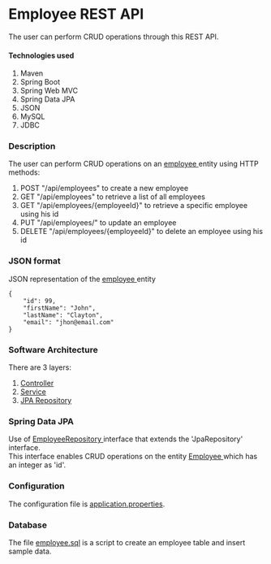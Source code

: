 #  Employee REST API

The user can perform CRUD operations through this REST API.

#### Technologies used

1. Maven
2. Spring Boot
3. Spring Web MVC
3. Spring Data JPA
3. JSON
6. MySQL
7. JDBC


### Description

The user can perform CRUD operations on an 
<a href="src/main/java/com/spencer/forrest/employeerestapi/entity/Employee.java">
employee
</a> entity using HTTP methods:
1. POST "/api/employees" to create a new employee 
2. GET "/api/employees" to retrieve a list of all employees
3. GET "/api/employees/{employeeId}" to retrieve a specific employee using his id
4. PUT "/api/employees/" to update an employee
5. DELETE "/api/employees/{employeeId}" to delete an employee using his id

### JSON format

JSON representation of the 
<a href="src/main/java/com/spencer/forrest/employeerestapi/entity/Employee.java">
employee
</a> entity
```
{
    "id": 99,
    "firstName": "John",
    "lastName": "Clayton",
    "email": "jhon@email.com"
}
```

### Software Architecture

There are 3 layers:
1. <a href="src/main/java/com/spencer/forrest/employeerestapi/controller">Controller</a>
2. <a href="src/main/java/com/spencer/forrest/employeerestapi/service">Service</a>
3. <a href="src/main/java/com/spencer/forrest/employeerestapi/repository">JPA Repository</a>

### Spring Data JPA

Use of 
<a href="src/main/java/com/spencer/forrest/employeerestapi/repository/EmployeeRepository.java">
EmployeeRepository
</a> interface that extends the 'JpaRepository' interface.<br/>
This interface enables CRUD operations on the entity 
<a href="src/main/java/com/spencer/forrest/employeerestapi/entity/Employee.java">
Employee
</a> which has an integer as 'id'.

### Configuration

The configuration file is <a href="src/main/java/resources/application.properties">application.properties</a>.

### Database

The file <a href="sql/employee.sql">employee.sql<a/> is a script to create an employee table and insert sample data.



